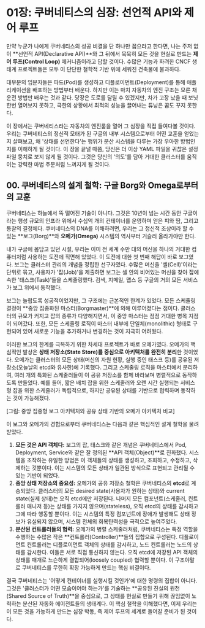 # 01장: 쿠버네티스의 심장: 선언적 API와 제어 루프

만약 누군가 나에게 쿠버네티스의 성공 비결을 단 하나만 꼽으라고 한다면, 나는 주저 없이 **선언적 API(Declarative API)**와 그 뒤에서 묵묵히 모든 것을 현실로 만드는 **제어 루프(Control Loop)** 메커니즘이라고 답할 것이다. 수많은 기능과 화려한 CNCF 생태계 프로젝트들은 모두 이 단단한 철학적 기반 위에 세워진 건축물에 불과하다.

대부분의 입문자들은 파드(Pod)를 생성하고 디플로이먼트(Deployment)를 통해 애플리케이션을 배포하는 방법부터 배운다. 하지만 이는 마치 자동차의 엔진 구조는 모른 채 운전 방법만 배우는 것과 같다. 당장은 도로를 달릴 수 있겠지만, 차가 고장 났을 때 보닛 한번 열어보지 못하고, 극한의 상황에서 최적의 성능을 끌어내는 튜닝은 꿈도 꾸지 못한다.

이 장에서는 쿠버네티스라는 자동차의 엔진룸을 열어 그 심장을 직접 들여다볼 것이다. 우리는 쿠버네티스의 정신적 모태가 된 구글의 내부 시스템으로부터 어떤 교훈을 얻었는지 살펴보고, 왜 '상태를 선언한다'는 행위가 분산 시스템을 다루는 가장 우아한 방법인지를 이해하게 될 것이다. 이 장을 끝낼 때쯤, 당신은 더 이상 YAML 파일을 귀찮은 설정 파일 뭉치로 보지 않게 될 것이다. 그것은 당신의 '의도'를 담아 거대한 클러스터를 움직이는 강력한 마법 주문처럼 느껴지게 될 것이다.

## 00. 쿠버네티스의 설계 철학: 구글 Borg와 Omega로부터의 교훈

쿠버네티스는 하늘에서 뚝 떨어진 기술이 아니다. 그것은 10년이 넘는 시간 동안 구글이라는 행성 규모의 인프라 위에서 수십억 개의 컨테이너를 운영하며 얻은 피와 땀, 그리고 통찰의 결정체다. 쿠버네티스의 DNA를 이해하려면, 우리는 그 정신적 조상이라 할 수 있는 **보그(Borg)**와 **오메가(Omega)** 시스템의 역사부터 거슬러 올라가야만 한다.

내가 구글에 몸담고 있던 시절, 우리는 이미 전 세계 수만 대의 머신을 하나의 거대한 컴퓨터처럼 사용하는 도전에 직면해 있었다. 이 도전에 대한 첫 번째 해답이 바로 보그였다. 보그는 클러스터 관리의 개념을 정립한 선구자였다. 수많은 머신을 '셀(Cell)'이라는 단위로 묶고, 사용자가 '잡(Job)'을 제출하면 보그는 셀 안의 비어있는 머신을 찾아 잡에 속한 '태스크(Task)'들을 스케줄링했다. 검색, 지메일, 맵스 등 구글의 거의 모든 서비스가 보그 위에서 동작했다.

보그는 놀랍도록 성공적이었지만, 그 구조에는 근본적인 한계가 있었다. 모든 스케줄링 결정이 **중앙 집중화된 마스터(Borgmaster)**에 의해 이루어졌다는 점이다. 클러스터의 규모가 커지고 잡의 종류가 다양해지면서, 이 중앙 마스터는 점점 거대한 병목 지점이 되어갔다. 또한, 모든 스케줄링 로직이 마스터 내부에 단일체(monolithic) 형태로 구현되어 있어 새로운 기능을 추가하거나 변경하는 것이 지극히 어려웠다.

이러한 보그의 한계를 극복하기 위한 차세대 프로젝트가 바로 오메가였다. 오메가의 핵심적인 발상은 **상태 저장소(State Store)를 중심으로 아키텍처를 완전히 분리**한 것이었다. 오메가는 클러스터의 모든 상태(머신의 자원 현황, 실행 중인 태스크 등)를 공유된 저장소(오늘날의 etcd와 유사한)에 기록했다. 그리고 스케줄링 로직을 마스터에서 분리하여, 여러 개의 특화된 스케줄러들이 이 공유 저장소를 함께 바라보며 병렬적으로 동작하도록 만들었다. 예를 들어, 짧은 배치 잡을 위한 스케줄러와 오랜 시간 실행되는 서비스형 잡을 위한 스케줄러가 독립적으로, 하지만 공유된 상태를 기반으로 협력하며 동작하는 것이 가능해졌다.

[그림: 중앙 집중형 보그 아키텍처와 공유 상태 기반의 오메가 아키텍처 비교]

이 보그와 오메가의 경험으로부터 쿠버네티스는 다음과 같은 핵심적인 설계 철학을 물려받았다.

1.  **모든 것은 API 객체다:** 보그의 잡, 태스크와 같은 개념은 쿠버네티스에서 Pod, Deployment, Service와 같은 잘 정의된 **API 객체(Object)**로 진화했다. 시스템을 조작하는 유일한 방법은 이 객체들의 상태를 생성하고, 조회하고, 수정하고, 삭제하는 것뿐이다. 이는 시스템의 모든 상태가 일관된 방식으로 표현되고 관리될 수 있는 기반이 되었다.
2.  **중앙 상태 저장소의 중요성:** 오메가의 공유 저장소 철학은 쿠버네티스의 **etcd**로 계승되었다. 클러스터의 모든 desired state(사용자가 원하는 상태)와 current state(실제 상태)는 오직 etcd에만 저장된다. 나머지 모든 컴포넌트(스케줄러, 컨트롤러 매니저 등)는 상태를 가지지 않으며(stateless), 오직 etcd의 상태를 감시하고 그에 따라 행동할 뿐이다. 이는 시스템의 특정 컴포넌트에 장애가 발생해도 상태 정보가 유실되지 않으며, 시스템 전체의 회복탄력성을 극적으로 높여주었다.
3.  **분산된 컨트롤러들의 협력:** 오메가의 병렬 스케줄러처럼, 쿠버네티스는 특정 역할을 수행하는 수많은 작은 **컨트롤러(Controller)**들의 집합으로 구성된다. 디플로이먼트 컨트롤러는 디플로이먼트 객체의 상태를 감시하고, 노드 컨트롤러는 노드의 상태를 감시한다. 이들은 서로 직접 통신하지 않는다. 오직 etcd에 저장된 API 객체의 상태를 매개로 느슨하게 결합되어(loosely coupled) 협력할 뿐이다. 이 구조야말로 쿠버네티스를 무한히 확장 가능하게 만드는 핵심 비결이다.

결국 쿠버네티스는 '어떻게 컨테이너를 실행시킬 것인가'에 대한 명령의 집합이 아니다. 그것은 '클러스터가 어떤 모습이어야 하는가'를 기술하는 **공유된 진실의 원천(Shared Source of Truth)**을 중심으로, 그 상태를 현실로 만들기 위해 끊임없이 노력하는 분산된 자동화 에이전트들의 생태계다. 이 핵심 철학을 이해했다면, 이제 우리는 이 모든 것을 가능하게 만드는 심장 박동, 즉 제어 루프의 세계로 들어갈 준비가 된 것이다.